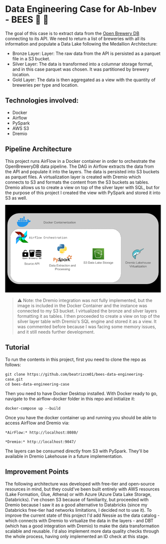 # Data Engineering Case for Ab-Inbev - BEES :beer: :honeybee:

The goal of this case is to extract data from the [Open Brewery DB ](https://www.openbrewerydb.org/) connecting to its API. We need to return a list of breweries with all its information and populate a Data Lake following the Medallion Architecture:

- Bronze Layer: Layer: The raw data from the API is persisted as a parquet file in a S3 bucket.
- Silver Layer: The data is transformed into a columnar storage format, and in this case parquet was chosen. It was partitioned by brewery location. 
- Gold Layer: The data is then aggregated  as a view with the quantity of breweries per type and location.

## Technologies involved: 

- Docker
- Airflow
- PySpark
- AWS S3
- Dremio


## Pipeline Architecture

This project runs AirFlow in a Docker container in order to orchestrate the OpenBreweryDB data pipeline. The DAG in Airflow extracts the data from the API and populate it into the layers. The data is persisted into S3 buckets as parquet files. A virtualization layer is created with Dremio which connects to S3 and formats the content from the S3 buckets as tables. Dremio allows us to create a view on top of the silver layer with SQL, but for the purpose of this project I created the view with PySpark and stored it into S3 as well.

![diagram](architecture_diagram.png)

> :warning:  Note: the Dremio integration was not fully implemented, but the image is included in the Docker Container and the instance was connected to my S3 bucket. I virtualized the bronze and silver layers formatting it as tables. I then proceeded to create a view on top of the silver layer table with Dremio's SQL engine and stored it as a view. It was commented before because I was facing some memory issues, and it still needs further development.

## Tutorial 

To run the contents in this project, first you need to clone the repo as follows:

```
git clone https://github.com/beatrizcm01/bees-data-engineering-case.git
cd bees-data-engineering-case
```

Then you need to have Docker Desktop installed. With Docker ready to go, navigate to the airflow-docker folder in this repo and initialize it:

```
docker-compose up --build
```

Once you have the docker container up and running you should be able to access AirFlow and Dremio via:

```
*AirFlow:* http://localhost:8080/
```
```
*Dremio:* http://localhost:9047/
```

The layers can be consumed directly from S3 with PySpark. They'll be available in Dremio Lakehouse in a future implementation.

## Improvement Points

The following architecture was developed with free-tier and open-source resources in mind, but they could've been built entirely with AWS resources (Lake Formation, Glue, Athena) or with Azure (Azure Data Lake Storage, Databricks). I've chosen S3 because of familiarity, but proceeded with Dremio because I saw it as a good alternative to Databricks (since my Databricks free-tier had networks limitations, I decided not to use it). To improve the current state of this project I'd add Nessie as the data catalog - which connects with Dremio to virtualize the data in the layers - and DBT (which has a good integration with Dremio) to make the data transformation scalable and reusable. I'd also implement more data quality checks through the whole process, having only implemented an ID check at this stage.
